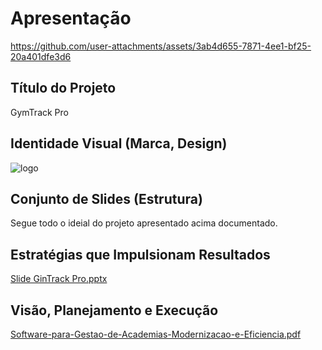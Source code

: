 # Apresentação



https://github.com/user-attachments/assets/3ab4d655-7871-4ee1-bf25-20a401dfe3d6



## Título do Projeto

GymTrack Pro

## Identidade Visual (Marca, Design)

![logo](https://github.com/user-attachments/assets/af4a077a-cbb1-4c8d-b360-c5cd530e88fe)


## Conjunto de Slides (Estrutura)

Segue todo o ideial do projeto apresentado acima documentado.

## Estratégias que Impulsionam Resultados
 
[Slide GinTrack Pro.pptx](https://github.com/user-attachments/files/20825925/Slide.GinTrack.Pro.pptx)

## Visão, Planejamento e Execução

[Software-para-Gestao-de-Academias-Modernizacao-e-Eficiencia.pdf](https://github.com/user-attachments/files/20825960/Software-para-Gestao-de-Academias-Modernizacao-e-Eficiencia.pdf)
